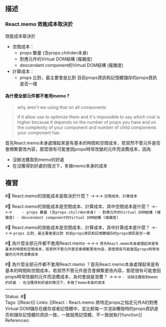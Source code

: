 ## 描述


### React.memo 效能成本取決於

效能成本取決於
- 空間成本：
	- props 數量 (含props.chilrden本身)
	- 對應元件的Virtual DOM結構 (複雜度)
	- descendant component的Virtual DOM結構 (複雜度)
- 計算成本：
	- props 比對，最主要會是比對 目前props資訊和記憶體儲存的props資訊是否一樣

#### 為什麼全部元件都不套用memo ? 


> why aren't we using that on all components

> if it allow use to optimize them and it's impossible to say which cost is higher because it depends on the number of props you have and on the complexity of your component and number of child components your component has

首先React.memo本身處理起來是有基本的時間和空間成本，若貿然不管元件是否會頻繁更改內容，那麼很有可能會因props時常改變的元件而浪費成本，因為
- 沒辦法獲取到memo的好處
- 在沒獲得到好處的情況下，多做memo本身的成本


## 複習


#🧠 React.memo的效能成本是取決於什麼？ ->->-> `空間成本、計算成本`
<!--SR:!2023-05-02,127,250-->

#🧠 React.memo的效能成本是空間成本、計算成本，其中空間成本是什麼？ ->->-> `	- props 數量 (含props.chilrden本身) - 對應元件的Virtual DOM結構 (複雜度) - descendant component的Virtual DOM結構 (複雜度)`
<!--SR:!2023-07-02,165,250-->


#🧠 React.memo的效能成本是空間成本、計算成本，其中計算成本是什麼？  ->->-> `props 比對，最主要會是比對 目前props資訊和記憶體儲存的props資訊是否一樣`
<!--SR:!2023-07-20,179,250-->

#🧠 為什麼全部元件都不套用React.memo ->->-> `首先React.memo本身處理起來是有基本的時間和空間成本，若貿然不管元件是否會頻繁更改內容，那麼很有可能會因props時常改變的元件而浪費成本`
<!--SR:!2023-01-29,74,250-->

#🧠 為什麼全部元件都不套用React.memo ？首先React.memo本身處理起來是有基本的時間和空間成本，若貿然不管元件是否會頻繁更改內容，那麼很有可能會因props時常改變的元件而浪費成本，為何會說是浪費？ ->->-> `- 沒辦法獲取到memo的好處 - 在沒獲得到好處的情況下，多做了memo本身的成本`
<!--SR:!2023-07-29,184,250-->




---
Status: #🌱  
Tags:
[[React]]
Links:
[[React：React.memo 將特定props之指定元件A的對應Virtual DOM儲存在緩存或者記憶體中，並比較每一次渲染觸發時的props資訊是否和儲存記憶體的資訊一致，一致就用記憶體，不一致就執行function]]
References: